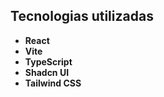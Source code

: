 ## Tecnologias utilizadas
- **React**
- **Vite**
- **TypeScript**
- **Shadcn UI**
- **Tailwind CSS**
